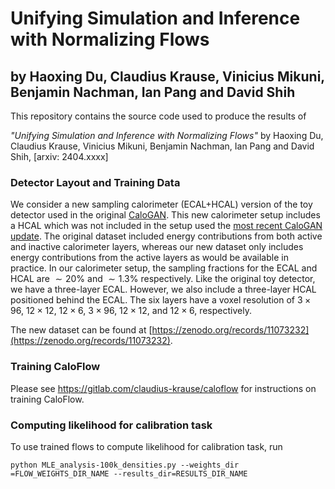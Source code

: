 # Unifying Simulation and Inference with Normalizing Flows
## by Haoxing Du, Claudius Krause, Vinicius Mikuni, Benjamin Nachman, Ian Pang and David Shih 
This repository contains the source code used to produce the results of

_"Unifying Simulation and Inference with Normalizing Flows"_ by Haoxing Du, Claudius Krause, Vinicius Mikuni, Benjamin Nachman, Ian Pang and David Shih, [arxiv: 2404.xxxx]

### Detector Layout and Training Data
We consider a new sampling calorimeter (ECAL+HCAL) version of the toy detector used in the original [CaloGAN](https://arxiv.org/abs/1712.10321). This new calorimeter setup includes a HCAL which was not included in the setup used the [most recent CaloGAN update](https://zenodo.org/records/10393540). The original dataset included energy contributions from both active and inactive calorimeter layers, whereas our new dataset only includes energy contributions from the active layers as would be available in practice. In our calorimeter setup, the sampling fractions for the ECAL and HCAL are $\sim20\%$ and $\sim 1.3\%$ respectively. Like the original toy detector, we have a three-layer ECAL. However, we also include a three-layer HCAL positioned behind the ECAL. The six layers have a voxel resolution of $`3\times 96`$, $`12\times 12`$, $`12\times 6`$, $`3\times 96`$, $`12\times 12`$, and $`12\times 6`$, respectively. 

The new dataset can be found at [https://zenodo.org/records/11073232](https://zenodo.org/records/11073232).

### Training CaloFlow
Please see https://gitlab.com/claudius-krause/caloflow for instructions on training CaloFlow.

### Computing likelihood for calibration task
To use trained flows to compute likelihood for calibration task, run

`python MLE_analysis-100k_densities.py --weights_dir =FLOW_WEIGHTS_DIR_NAME --results_dir=RESULTS_DIR_NAME`
